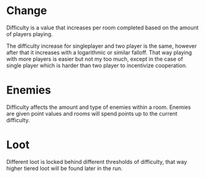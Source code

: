 # Change
Difficulty is a value that increases per room completed based on the amount of players playing.

The difficulty increase for singleplayer and two player is the same, however after that it increases with a logarithmic or similar falloff. That way playing with more players is easier but not my too much, except in the case of single player which is harder than two player to incentivize cooperation.
# Enemies
Difficulty affects the amount and type of enemies within a room. Enemies are given point values and rooms will spend points up to the current difficulty.
# Loot
Different loot is locked behind different thresholds of difficulty, that way higher tiered loot will be found later in the run.
